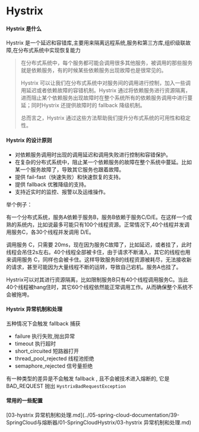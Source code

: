 # Hystrix

#### Hystrix 是什么

Hystrix 是一个延迟和容错库,主要用来隔离远程系统,服务和第三方库,组织级联故障,在分布式系统中实现恢复能力

> 在分布式系统中，每个服务都可能会调用很多其他服务，被调用的那些服务就是依赖服务，有的时候某些依赖服务出现故障也是很常见的。
>
>   Hystrix 可以让我们在分布式系统中对服务间的调用进行控制，加入一些调用延迟或者依赖故障的容错机制。Hystrix 通过将依赖服务进行资源隔离，进而阻止某个依赖服务出现故障时在整个系统所有的依赖服务调用中进行蔓延；同时Hystrix 还提供故障时的 fallback 降级机制。
>
>    总而言之，Hystrix 通过这些方法帮助我们提升分布式系统的可用性和稳定性。

#### Hystrix 的设计原则

- 对依赖服务调用时出现的调用延迟和调用失败进行控制和容错保护。
- 在复杂的分布式系统中，阻止某一个依赖服务的故障在整个系统中蔓延。比如某一个服务故障了，导致其它服务也跟着故障。
- 提供 fail-fast（快速失败）和快速恢复的支持。
- 提供 fallback 优雅降级的支持。
- 支持近实时的监控、报警以及运维操作。

举个例子：

  有一个分布式系统，服务A依赖于服务B，服务B依赖于服务C/D/E。在这样一个成熟的系统内，比如说最多可能只有100个线程资源。正常情况下,40个线程并发调用服务C，各30个线程并发调用 D/E。 

   调用服务 C，只需要 20ms，现在因为服务C故障了，比如延迟，或者挂了，此时线程会吊住2s左右。40个线程全部被卡住，由于请求不断涌入，其它的线程也用来调用服务 C，同样也会被卡住。这样导致服务B的线程资源被耗尽，无法接收新的请求，甚至可能因为大量线程不断的运转，导致自己宕机。服务A也挂了。

   Hystrix可以对其进行资源隔离，比如限制服务B只有40个线程调用服务C。当此40个线程被hang住时，其它60个线程依然能正常调用工作。从而确保整个系统不会被拖垮。

#### Hystrix 异常机制和处理

五种情况下会触发 fallback 捕获

- failure 执行失败,抛出异常
- timeout 执行超时
- short_circuited 短路器打开
- thread_pool_rejected 线程池拒绝
- semaphore_rejected 信号量拒绝

有一种类型的差异是不会触发 fallback , 且不会被技术进入熔断的, 它是 BAD_REQUEST 抛出 `HystrixBadRequestException`

#### 常用的一些配置

 [03-hystrix 异常机制和处理.md](../05-spring-cloud-documentation/39-SpringCloud与熔断器/01-SpringCloudHystrix/03-hystrix 异常机制和处理.md) 

